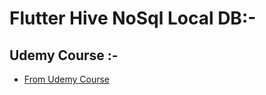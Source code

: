 # Flutter Hive NoSql Local DB:-

## Udemy Course :-

- [From Udemy Course](https://www.udemy.com/course/hive-offline-database-in-flutter-android-ios/?kw=Hive+Offline+Database+in+Flutter+%7C+Android+%26+IOS&src=sac)



